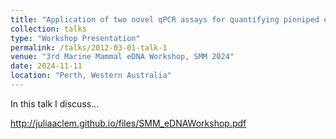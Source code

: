 ```yaml
---
title: "Application of two novel qPCR assays for quantifying pinniped environmental DNA (eDNA) in coastal environments"
collection: talks
type: "Workshop Presentation"
permalink: /talks/2012-03-01-talk-1
venue: "3rd Marine Mammal eDNA Workshop, SMM 2024"
date: 2024-11-11
location: "Perth, Western Australia"
---
```


In this talk I discuss... 

http://juliaaclem.github.io/files/SMM_eDNAWorkshop.pdf
